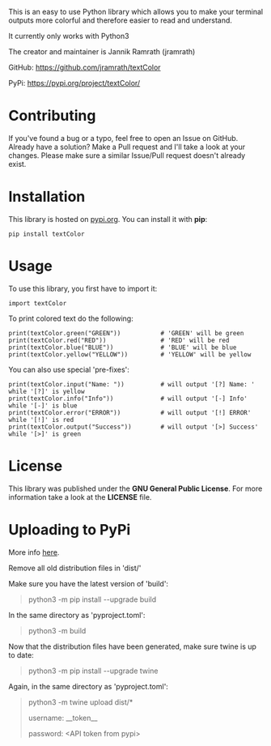 This is an easy to use Python library which allows you to make your terminal outputs more colorful and therefore easier to read and understand.

It currently only works with Python3

The creator and maintainer is Jannik Ramrath (jramrath)

GitHub: https://github.com/jramrath/textColor

PyPi: https://pypi.org/project/textColor/


# Contributing

If you've found a bug or a typo, feel free to open an Issue on GitHub. Already have a solution? Make a Pull request and I'll take a look at your changes. Please make sure a similar Issue/Pull request doesn't already exist.


# Installation

This library is hosted on [pypi.org](https://pypi.org/project/textColor/). You can install it with **pip**:

`pip install textColor`


# Usage

To use this library, you first have to import it:
```
import textColor
```

To print colored text do the following:
```
print(textColor.green("GREEN"))           # 'GREEN' will be green
print(textColor.red("RED"))               # 'RED' will be red
print(textColor.blue("BLUE"))             # 'BLUE' will be blue
print(textColor.yellow("YELLOW"))         # 'YELLOW' will be yellow
```

You can also use special 'pre-fixes':
```
print(textColor.input("Name: "))          # will output '[?] Name: '  while '[?]' is yellow
print(textColor.info("Info"))             # will output '[-] Info'    while '[-]' is blue
print(textColor.error("ERROR"))           # will output '[!] ERROR'   while '[!]' is red
print(textColor.output("Success"))        # will output '[>] Success' while '[>]' is green
```



# License

This library was published under the **GNU General Public License**. For more information take a look at the **LICENSE** file.


# Uploading to PyPi

More info [here](https://packaging.python.org/en/latest/tutorials/packaging-projects/).

Remove all old distribution files in 'dist/'

Make sure you have the latest version of 'build':

> python3 -m pip install --upgrade build

In the same directory as 'pyproject.toml':

> python3 -m build

Now that the distribution files have been generated, make sure twine is up to date:

> python3 -m pip install --upgrade twine

Again, in the same directory as 'pyproject.toml':

> python3 -m twine upload dist/*
>
> username: \_\_token__
>
> password: \<API token from pypi>